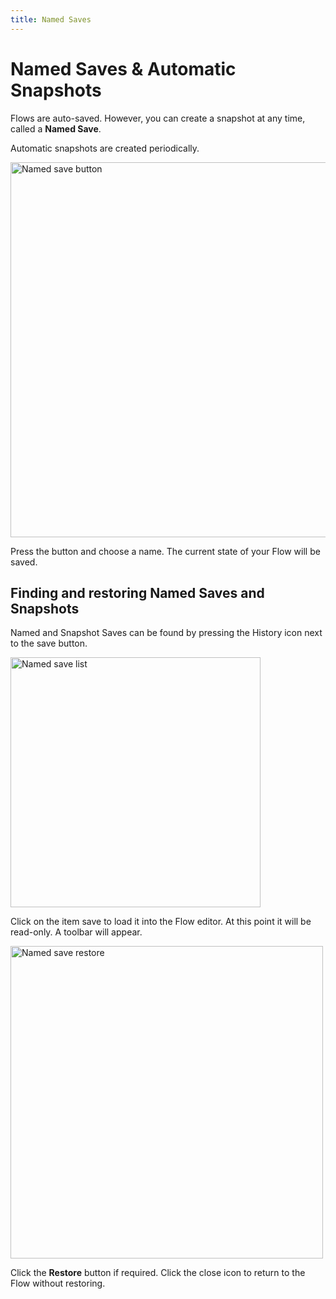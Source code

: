 ```yaml
---
title: Named Saves
---
```


# Named Saves & Automatic Snapshots

Flows are auto-saved. However, you can create a snapshot at any time, called a **Named Save**. 

Automatic snapshots are created periodically.

<img src="/img/flows/named-save/named-save-button.png" alt="Named save button" width="600" />

Press the button and choose a name. The current state of your Flow will be saved.

## Finding and restoring Named Saves and Snapshots
Named and Snapshot Saves can be found by pressing the History icon next to the save button.

<img src="/img/flows/named-save/named-save-list.png" alt="Named save list" width="400" />

Click on the item save to load it into the Flow editor. At this point it will be read-only. A toolbar will appear.

<img src="/img/flows/named-save/restore-save.png" alt="Named save restore" width="500" />

Click the **Restore** button if required. Click the close icon to return to the Flow without restoring.


